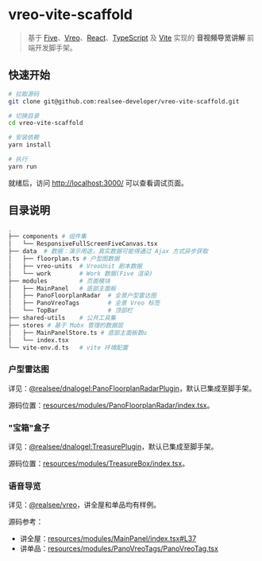 # vreo-vite-scaffold

> 基于 [Five](https://unpkg.com/@realsee/five/docs/index.html)、[Vreo](https://github.com/realsee-developer/vreo)、[React](https://reactjs.org/)、[TypeScript](https://www.typescriptlang.org/) 及 [Vite](https://vitejs.dev/) 实现的 **音视频导览讲解** 前端开发脚手架。

## 快速开始

```bash
# 拉取源码
git clone git@github.com:realsee-developer/vreo-vite-scaffold.git

# 切换目录
cd vreo-vite-scaffold

# 安装依赖
yarn install

# 执行
yarn run
```

就绪后，访问 [http://localhost:3000/](http://localhost:3000/) 可以查看调试页面。

## 目录说明

```bash
.
├── components # 组件集
│   └── ResponsiveFullScreenFiveCanvas.tsx
├── data  # 数据：演示用途，真实数据可能得通过 Ajax 方式异步获取
│   ├── floorplan.ts # 户型图数据
│   ├── vreo-units  # VreoUnit 剧本数据
│   └── work        # Work 数据(Five 渲染)
├── modules         # 页面模块
│   ├── MainPanel   # 底部主面板
│   ├── PanoFloorplanRadar  # 全景户型雷达图
│   ├── PanoVreoTags        # 全景 Vreo 标签
│   └── TopBar              # 顶部栏
├── shared-utils    # 公共工具集
├── stores # 基于 Mobx 管理的数据层
│   ├── MainPanelStore.ts # 底部主面板数u
│   └── index.tsx
└── vite-env.d.ts   # vite 环境配置
```

### 户型雷达图

详见：[@realsee/dnalogel:PanoFloorplanRadarPlugin](http://dnalogel.developers.realsee.com/storybook/?path=/docs/plugins-floorplan-panofloorplanradarplugin--floorplan-plugin-tpl)，默认已集成至脚手架。

源码位置：[resources/modules/PanoFloorplanRadar/index.tsx](https://github.com/realsee-developer/vreo-vite-scaffold/tree/main/resources/modules/PanoFloorplanRadar/index.tsx)。

### "宝箱"盒子

详见：[@realsee/dnalogel:TreasurePlugin](http://dnalogel.developers.realsee.com/storybook/?path=/docs/plugins-treasureplugin--treasure-plugin-tpl)，默认已集成至脚手架。

源码位置：[resources/modules/TreasureBox/index.tsx](https://github.com/realsee-developer/vreo-vite-scaffold/tree/main/resources/modules/TreasureBox/index.tsx)。

### 语音导览

详见：[@realsee/vreo](https://github.com/realsee-developer/vreo)，讲全屋和单品均有样例。

源码参考：

- 讲全屋：[resources/modules/MainPanel/index.tsx#L37](https://github.com/realsee-developer/vreo-vite-scaffold/tree/main/resources/modules/MainPanel/index.tsx#L37)
- 讲单品：[resources/modules/PanoVreoTags/PanoVreoTag.tsx](https://github.com/realsee-developer/vreo-vite-scaffold/tree/main/resources/modules/PanoVreoTags/PanoVreoTag.tsx)
